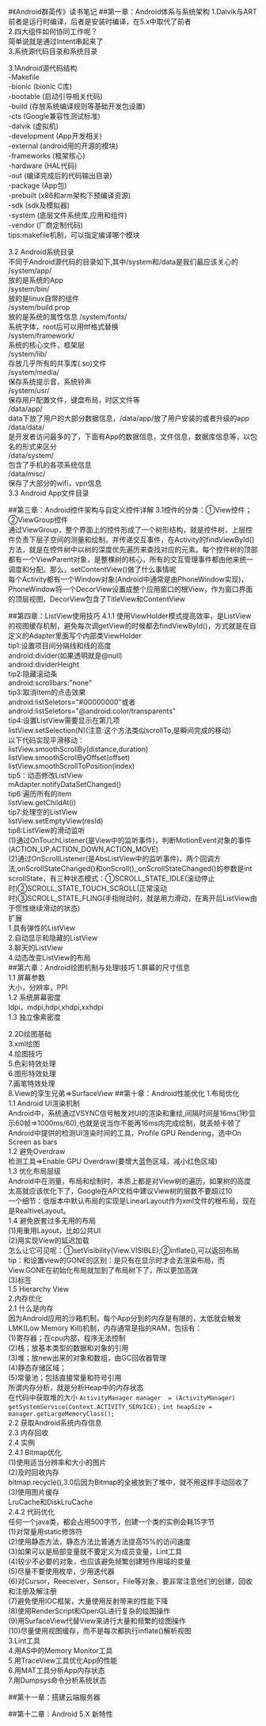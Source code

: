 #《Android群英传》读书笔记
##第一章：Android体系与系统架构
1.Dalvik与ART<br>
前者是运行时编译，后者是安装时编译，在5.x中取代了前者<br>
2.四大组件如何协同工作呢？<br>
简单说就是通过Intent串起来了<br>
3.系统源代码目录和系统目录<br>
  
  3.1Android源代码结构<br>
  -Makefile<br>
  -bionic			(bionic C库)<br>
  -bootable			(启动引导相关代码)<br>
  -build		   		(存放系统编译规则等基础开发包设置)<br>
  -cts          		(Google兼容性测试标准)<br>
  -dalvik			(虚拟机)<br>
  -development  		(App开发相关)<br>
  -external			(android用的开源的模块)<br>
  -frameworks		(框架核心)<br>
  -hardware			(HAL代码)<br>
  -out				(编译完成后的代码输出目录)<br>
  -package			(App包)<br>
  -prebuilt			(x86和arm架构下预编译资源)<br>
  -sdk				(sdk及模拟器)<br>
  -system			(底层文件系统库,应用和组件)<br>
  -vendor			(厂商定制代码)<br>
  tips:makefile机制，可以指定编译哪个模块
  
  3.2 Android系统目录<br>
  不同于Android源代码的目录如下,其中/system和/data是我们最应该关心的<br>
  /system/app/<br>
  放的是系统的App<br>
  /system/bin/<br>
  放的是linux自带的组件<br>
  /system/build.prop<br>
  放的是系统的属性信息
  /system/fonts/<br>
  系统字体，root后可以用ttf格式替换<br>
  /system/framework/<br>
  系统的核心文件，框架层<br>
  /system/lib/<br>
  存放几乎所有的共享库(.so)文件<br>
  /system/media/<br>
  保存系统提示音，系统铃声<br>
  /system/usr/<br>
  保存用户配置文件，键盘布局，时区文件等<br>
  /data/app/<br>
  data下放了用户的大部分数据信息，/data/app/放了用户安装的或者升级的app<br>
  /data/data/<br>
  是开发者访问最多的了，下面有App的数据信息，文件信息，数据库信息等，以包名的形式来区分<br>
  /data/system/<br>
  包含了手机的各项系统信息<br>
  /data/misc/<br>
  保存了大部分的wifi，vpn信息<br>
  3.3 Android App文件目录<br>
  
 
##第三章：Android控件架构与自定义控件详解
3.1控件的分类：①View控件；②ViewGroup控件  
   通过ViewGroup，整个界面上的控件形成了一个树形结构，就是控件树，上层控件负责下层子空间的测量和绘制，并传递交互事件，在Activity的findViewById()方法，就是在控件树中以树的深度优先遍历来查找对应的元素。每个控件树的顶部都有一个ViewParent对象，是整棵树的核心，所有的交互管理事件都由他来统一调度和分配。那么，setContentView()做了什么事情呢<br>
   每个Activity都有一个Window对象(Android中通常是由PhoneWindow实现)，PhoneWindow将一个DecorView设置成整个应用窗口的根View，作为窗口界面的顶层视图，DecorView包含了TitleView和ContentView

 
##第四章：ListView使用技巧
4.1.1 使用ViewHolder模式提高效率，是ListView的视图缓存机制，避免每次调getView的时候都去findViewById()，方式就是在自定义的Adapter里面写个内部类ViewHolder<br>
tip1:设置项目间分隔线和线的高度<br>
android:divider(如果透明就是@null)<br>
android:dividerHeight<br>
tip2:隐藏滚动条<br>
android:scrollbars:"none"<br>
tip3:取消Item的点击效果<br>
android:listSeletors="#00000000"或者android:listSeletors="@android:color/transparents"<br>
tip4:设置ListView需要显示在第几项<br>
listView.setSelection(N)(注意:这个方法类似scrollTo,是瞬间完成的移动)<br>
以下代码实现平滑移动：<br>
listView.smoothScrollBy(distance,duration)<br>
listView.smoothScrollByOffset(offset)<br>
listView.smoothScrollToPosition(index)<br>
tip5：动态修改ListView<br>
mAdapter.notifyDataSetChanged()<br>
tip6:遍历所有的item<br>
listView.getChildAt(i)<br>
tip7:处理空的ListView<br>
listView.setEmptyView(resId)<br>
tip8:ListView的滑动监听<br>
(1)通过OnTouchListener(是View中的监听事件)，判断MotionEvent对象的事件(ACTION_UP,ACTION_DOWN,ACTION_MOVE)<br>
(2)通过OnScrollListener(是AbsListView中的监听事件)，两个回调方法,onScrollStateChanged()和onScroll(),,onScrollStateChanged()的参数是int scrollState，有三种状态模式：①SCROLL_STATE_IDLE(滚动停止时)②SCROLL_STATE_TOUCH_SCROLL(正常滚动时)③SCROLL_STATE_FLING(手指抛动时，就是用力滑动，在离开后ListView由于惯性继续滑动的状态)<br>
扩展<br>
1.具有弹性的ListView<br>
2.自动显示和隐藏的ListView<br>
3.聊天的ListView<br>
4.动态改变ListView的布局<br>
##第六章：Android绘图机制与处理I技巧
1.屏幕的尺寸信息<br>
  1.1 屏幕参数<br>
      大小，分辨率，PPI<br>
  1.2 系统屏幕密度<br>
	  ldpi，mdpi,hdpi,xhdpi,xxhdpi<br> 
  1.3 独立像素密度<br>

2.2D绘图基础<br>
3.xml绘图<br>
4.绘图技巧<br>
5.色彩特效处理<br>
6.图形特效处理<br>
7.画笔特效处理<br>
8.View的孪生兄弟=>SurfaceView
##第十章：Android性能优化
1.布局优化<br>
1.1 Android UI渲染机制<br>
    Android中，系统通过VSYNC信号触发对UI的渲染和重绘,间隔时间是16ms(1秒显示60帧=>1000ms/60),也就是说当你不能再16ms内完成绘制，就丢帧卡顿了<br>
    Android中提供的检测UI渲染时间的工具，Profile GPU Rendering，选中On Screen as bars<br>
1.2 避免Overdraw<br>
    检测工具=>Enable GPU Overdraw(要增大蓝色区域，减小红色区域)<br>
1.3 优化布局层级<br>
    Android中在测量，布局和绘制时，本质上都是对View树的遍历，如果树的高度太高就应该优化下了，Google在API文档中建议View树的层数不要超过10<br>
    一个细节：低版本中默认布局的实现是LinearLayout作为xml文件的根布局，现在是RealtiveLayout。<br>
1.4 避免嵌套过多无用的布局<br>
    (1)用<include>重用Layout，比如公共UI<br>
	(2)用<ViewStub>实现View的延迟加载<br>
       怎么让它可见呢：①setVisibility(View.VISIBLE);②inflate(),可以返回布局<br>
       tip：和设置view的GONE的区别：<ViewStub>是只有在显示时才会去渲染布局，而View.GONE在初始化布局就加到了布局树下了，所以<ViewStub>更加高效<br>
	(3)<merge>标签<br>
1.5 Hierarchy View<br>
2.内存优化<br>
2.1 什么是内存<br>
	因为Android应用的沙箱机制，每个App分到的内存是有限的，太低就会触发LMK(Low Memory Kill)机制，内存通常是指的RAM，包括有：<br>(1)寄存器；在cpu内部，程序无法控制<br>(2)栈；放基本类型的数据和对象的引用<br>(3)堆；放new出来的对象和数组，由GC回收器管理<br>(4)静态存储区域；<br>(5)常量池；包括直接常量和符号引用<br>
    所谓内存分析，就是分析Heap中的内存状态<br>
    在代码中获取堆的大小
    `ActivityManager manager  = (ActivityManager) getSystemService(Context.ACTIVITY_SERVICE);`
	`int heapSize = manager.getLargeMemoryClass();`<br>
2.2 获取Android系统内存信息<br>
2.3 内存回收<br>
2.4 实例<br>
    2.4.1 Bitmap优化<br>
    (1)使用适当分辨率和大小的图片<br>(2)及时回收内存<br>bitmap.recycle(),3.0后因为Bitmap的全被放到了堆中，就不用这样手动回收了<br>(3)使用图片缓存<br>LruCache和DiskLruCache<br>
	2.4.2 代码优化<br>
    任何一个java类，都会占用500字节，创建一个类的实例会耗15字节<br>
	(1)对常量用static修饰符<br>
	(2)使用静态方法，静态方法比普通方法提高15%的访问速度<br>
	(3)如果可以是局部变量就不要定义为成员变量，Lint工具<br>
	(4)较少不必要的对象，也应该避免频繁创建短作用域的变量<br>
	(5)尽量不要使用枚举，少用迭代器<br>
	(6)对Cursor，Reeceiver，Sensor，File等对象，要非常注意他们的创建，回收和注册及解注册<br>
	(7)避免使用IOC框架，大量使用反射带来的性能下降<br>
	(8)使用RenderScript和OpenGL进行复杂的绘图操作<br>
	(9)用SurfaceView代替View来进行大量和频繁的绘图操作<br>
	(10)尽量使用视图缓存，而不是每次都执行inflate()解析视图<br>
3.Lint工具<br>
4.用AS中的Memory Monitor工具<br>
5.用TraceView工具优化App的性能<br>
6.用MAT工具分析App内存状态<br>
7.用Dumpsys命令分析系统状态<br>


##第十一章：搭建云端服务器

##第十二章：Android 5.X 新特性
